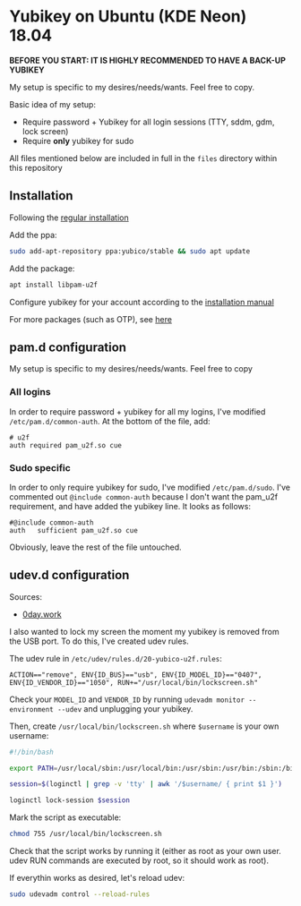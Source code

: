 # Yubikey on Ubuntu (KDE Neon) 18.04

**BEFORE YOU START: IT IS HIGHLY RECOMMENDED TO HAVE A BACK-UP YUBIKEY**

My setup is specific to my desires/needs/wants. Feel free to copy.

Basic idea of my setup:

* Require password + Yubikey for all login sessions (TTY, sddm, gdm, lock screen)
* Require **only** yubikey for sudo

All files mentioned below are included in full in the `files` directory within this repository

## Installation
Following the [regular installation](https://support.yubico.com/support/solutions/articles/15000011356-ubuntu-linux-login-guide-u2f)

Add the ppa:
```bash
sudo add-apt-repository ppa:yubico/stable && sudo apt update
```

Add the package:
```bash
apt install libpam-u2f
```

Configure yubikey for your account according to the [installation manual]()

For more packages (such as OTP), see [here](https://support.yubico.com/support/solutions/articles/15000010964-enabling-the-yubico-ppa-on-ubuntu)

## pam.d configuration
My setup is specific to my desires/needs/wants. Feel free to copy

### All logins
In order to require password + yubikey for all my logins, I've modified `/etc/pam.d/common-auth`. At the bottom of the file, add:
```
# u2f
auth required pam_u2f.so cue
```

### Sudo specific
In order to only require yubikey for sudo, I've modified `/etc/pam.d/sudo`. I've commented out `@include common-auth` because I don't want the pam_u2f requirement, and have added the yubikey line. It looks as follows:

```
#@include common-auth
auth   sufficient pam_u2f.so cue
```

Obviously, leave the rest of the file untouched.


## udev.d configuration
Sources:

* [0day.work](https://0day.work/locking-the-screen-when-removing-a-yubikey/)

I also wanted to lock my screen the moment my yubikey is removed from the USB port. To do this, I've created udev rules.

The udev rule in `/etc/udev/rules.d/20-yubico-u2f.rules`:
```
ACTION=="remove", ENV{ID_BUS}=="usb", ENV{ID_MODEL_ID}=="0407", ENV{ID_VENDOR_ID}=="1050", RUN+="/usr/local/bin/lockscreen.sh"
```

Check your `MODEL_ID` and `VENDOR_ID` by running `udevadm monitor --environment --udev` and unplugging your yubikey. 

Then, create `/usr/local/bin/lockscreen.sh` where `$username` is your own username:

```bash
#!/bin/bash

export PATH=/usr/local/sbin:/usr/local/bin:/usr/sbin:/usr/bin:/sbin:/bin:/snap/bin

session=$(loginctl | grep -v 'tty' | awk '/$username/ { print $1 }')

loginctl lock-session $session
```

Mark the script as executable:
```bash
chmod 755 /usr/local/bin/lockscreen.sh
```

Check that the script works by running it (either as root as your own user. udev RUN commands are executed by root, so it should work as root).

If everythin works as desired, let's reload udev: 

```bash
sudo udevadm control --reload-rules
```
